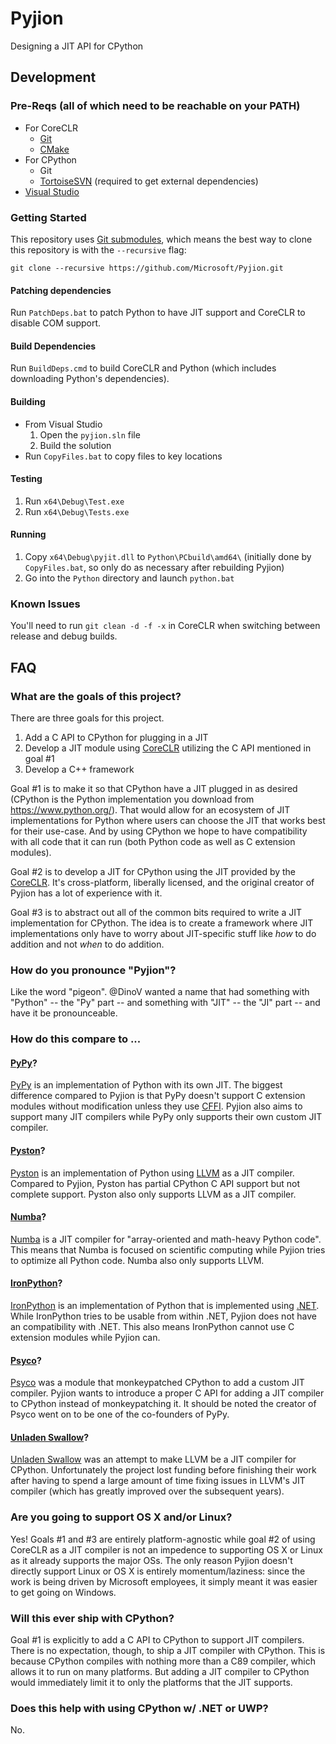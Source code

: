 # Pyjion
Designing a JIT API for CPython

## Development
### Pre-Reqs (all of which need to be reachable on your PATH)
* For CoreCLR
  * [Git](http://www.git-scm.com/)
  * [CMake](http://www.cmake.org/)
* For CPython
  * Git
  * [TortoiseSVN](http://tortoisesvn.net/) (required to get external dependencies)
* [Visual Studio](https://www.visualstudio.com/)

### Getting Started

This repository uses [Git submodules](https://git-scm.com/book/en/v2/Git-Tools-Submodules), which means the best way to clone this repository is with the `--recursive` flag:

```shell
git clone --recursive https://github.com/Microsoft/Pyjion.git
```

#### Patching dependencies
Run `PatchDeps.bat` to patch Python to have JIT support and CoreCLR to disable COM support.

#### Build Dependencies
Run `BuildDeps.cmd` to build CoreCLR and Python (which includes downloading Python's dependencies).

#### Building
* From Visual Studio
  1. Open the `pyjion.sln` file
  2. Build the solution
* Run `CopyFiles.bat` to copy files to key locations

#### Testing
  1. Run `x64\Debug\Test.exe`
  2. Run `x64\Debug\Tests.exe`

#### Running
1. Copy `x64\Debug\pyjit.dll` to `Python\PCbuild\amd64\` (initially done by `CopyFiles.bat`, so only do as necessary after rebuilding Pyjion)
2. Go into the `Python` directory and launch `python.bat`


### Known Issues
You'll need to run `git clean -d -f -x` in CoreCLR when switching between release and debug builds.

## FAQ

### What are the goals of this project?
There are three goals for this project.

1. Add a C API to CPython for plugging in a JIT
2. Develop a JIT module using [CoreCLR](https://github.com/dotnet/coreclr) utilizing the C API mentioned in goal #1
3. Develop a C++ framework

Goal #1 is to make it so that CPython have a JIT plugged in as desired (CPython
is the Python implementation you download from https://www.python.org/). That
would allow for an ecosystem of JIT implementations for Python where users can
choose the JIT that works best for their use-case. And by using CPython we hope
to have compatibility with all code that it can run (both Python code as well
as C extension modules).

Goal #2 is to develop a JIT for CPython using the JIT provided by the
[CoreCLR](https://github.com/dotnet/coreclr). It's cross-platform, liberally
licensed, and the original creator of Pyjion has a lot of experience with it.

Goal #3 is to abstract out all of the common bits required to write a JIT
implementation for CPython. The idea is to create a framework where JIT
implementations only have to worry about JIT-specific stuff like _how_ to do
addition and not _when_ to do addition.

### How do you pronounce "Pyjion"?
Like the word "pigeon". @DinoV wanted a name that had something with "Python"
-- the "Py" part -- and something with "JIT" -- the "JI" part -- and have it be
pronounceable.

### How do this compare to ...
#### [PyPy](http://pypy.org/)?
[PyPy](http://pypy.org/) is an implementation of Python with its own JIT. The
biggest difference compared to Pyjion is that PyPy doesn't support C extension
modules without modification unless they use [CFFI](https://cffi.readthedocs.org).
Pyjion also aims to support many JIT compilers while PyPy only supports their
own custom JIT compiler.

#### [Pyston](http://pyston.org)?
[Pyston](http://pyston.org) is an implementation of Python using
[LLVM](http://llvm.org/) as a JIT compiler. Compared to Pyjion, Pyston has
partial CPython C API support but not complete support. Pyston also only
supports LLVM as a JIT compiler.

#### [Numba](http://numba.pydata.org/)?
[Numba](http://numba.pydata.org/) is a JIT compiler for "array-oriented and
math-heavy Python code". This means that Numba is focused on scientific
computing while Pyjion tries to optimize all Python code. Numba also only
supports LLVM.

#### [IronPython](http://ironpython.net/)?
[IronPython](http://ironpython.net/) is an implementation of Python that is
implemented using [.NET](http://microsoft.com/NET). While IronPython tries to
be usable from within .NET, Pyjion does not have an compatibility with .NET.
This also means IronPython cannot use C extension modules while Pyjion can.

#### [Psyco](http://psyco.sourceforge.net/)?
[Psyco](http://psyco.sourceforge.net/) was a module that monkeypatched CPython
to add a custom JIT compiler. Pyjion wants to introduce a proper C API for
adding a JIT compiler to CPython instead of monkeypatching it. It should be
noted the creator of Psyco went on to be one of the co-founders of PyPy.

#### [Unladen Swallow](https://en.wikipedia.org/wiki/Unladen_Swallow)?
[Unladen Swallow](https://en.wikipedia.org/wiki/Unladen_Swallow) was an attempt
to make LLVM be a JIT compiler for CPython. Unfortunately the project lost
funding before finishing their work after having to spend a large amount of
time fixing issues in LLVM's JIT compiler (which has greatly improved over the
subsequent years).

### Are you going to support OS X and/or Linux?
Yes! Goals #1 and #3 are entirely platform-agnostic while goal #2 of using
CoreCLR as a JIT compiler is not an impedence to supporting OS X or Linux as
it already supports the major OSs. The only reason Pyjion doesn't directly
support Linux or OS X is entirely momentum/laziness: since the work is being
driven by Microsoft employees, it simply meant it was easier to get going on
Windows.

### Will this ever ship with CPython?
Goal #1 is explicitly to add a C API to CPython to support JIT compilers. There
is no expectation, though, to ship a JIT compiler with CPython. This is because
CPython compiles with nothing more than a C89 compiler, which allows it to run
on many platforms. But adding a JIT compiler to CPython would immediately limit
it to only the platforms that the JIT supports.

### Does this help with using CPython w/ .NET or UWP?
No.
